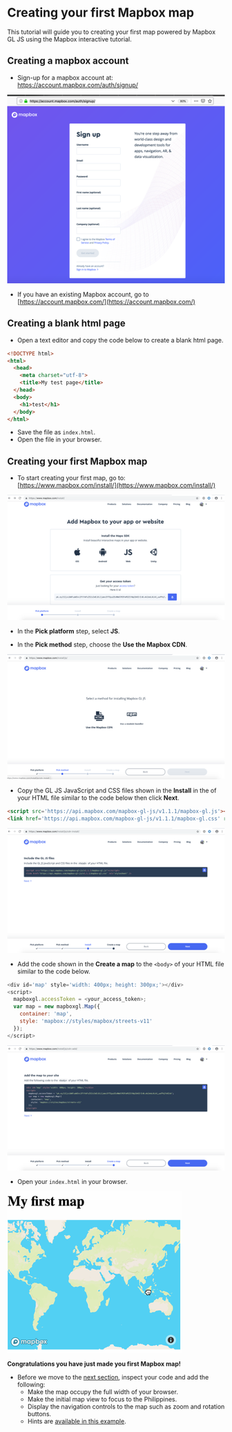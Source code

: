 # Creating your first Mapbox map

This tutorial will guide you to creating your first map powered by Mapbox GL JS using 
the Mapbox interactive tutorial.

## Creating a mapbox account
* Sign-up for a mapbox account at: [https://account.mapbox.com/auth/signup/
](https://account.mapbox.com/auth/signup/)

![](img/signup_page.png)

* If you have an existing Mapbox account, go to [https://account.mapbox.com/](https://account.mapbox.com/)

## Creating a blank html page 

* Open a text editor and copy the code below to create a blank html page.

```html
<!DOCTYPE html>
<html>
  <head>
    <meta charset="utf-8">
    <title>My test page</title>
  </head>
  <body>
    <h1>test</h1>
  </body>
</html>
```

* Save the file as `index.html`.
* Open the file in your browser.

## Creating your first Mapbox map

* To start creating your first map, go to: [https://www.mapbox.com/install/](https://www.mapbox.com/install/)

![](img/pick_platform.png)

* In the **Pick platform** step, select **JS**.

* In the **Pick method** step, choose the **Use the Mapbox CDN**.

![](img/pick_method.png)

* Copy the GL JS JavaScript and CSS files shown in the **Install** in the <head> of your HTML file 
similar to the code below then click **Next**.

```html
<script src='https://api.mapbox.com/mapbox-gl-js/v1.1.1/mapbox-gl.js'></script>
<link href='https://api.mapbox.com/mapbox-gl-js/v1.1.1/mapbox-gl.css' rel='stylesheet' />
```

![](img/install_js.png)


* Add the code shown in the **Create a map** to the `<body>` of your HTML file similar to the code below.

```javascript
<div id='map' style='width: 400px; height: 300px;'></div>
<script>
  mapboxgl.accessToken = <your_access_token>;
  var map = new mapboxgl.Map({
    container: 'map',
    style: 'mapbox://styles/mapbox/streets-v11'
  });
</script>
```

![](img/create_map.png)

* Open your `index.html` in your browser.

![](img/my_first_map.gif)

**Congratulations you have just made you first Mapbox map!**

* Before we move to the [next section](loading_geojson.md), inspect your code and add the following:
  * Make the map occupy the full width of your browser.
  * Make the initial map view to focus to the Philippines.
  * Display the navigation controls to the map such as zoom and rotation buttons.
  * Hints are [available in this example](https://docs.mapbox.com/mapbox-gl-js/example/navigation/).

